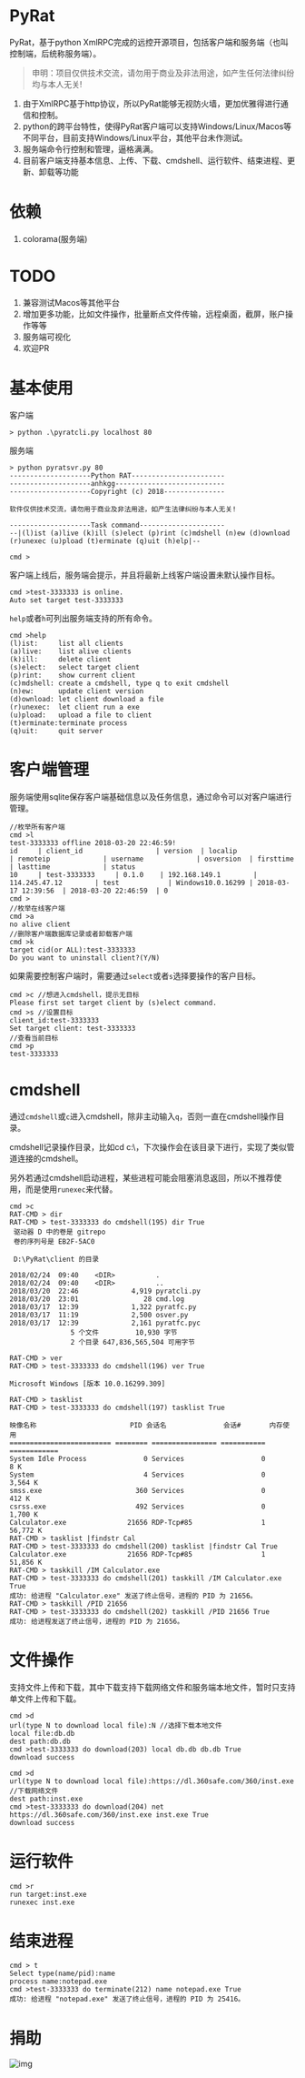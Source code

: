 # PyRat

PyRat，基于python XmlRPC完成的远控开源项目，包括客户端和服务端（也叫控制端，后统称服务端）。

> 申明：项目仅供技术交流，请勿用于商业及非法用途，如产生任何法律纠纷均与本人无关!

1. 由于XmlRPC基于http协议，所以PyRat能够无视防火墙，更加优雅得进行通信和控制。
2. python的跨平台特性，使得PyRat客户端可以支持Windows/Linux/Macos等不同平台，目前支持Windows/Linux平台，其他平台未作测试。
3. 服务端命令行控制和管理，逼格满满。
4. 目前客户端支持基本信息、上传、下载、cmdshell、运行软件、结束进程、更新、卸载等功能

# 依赖

1. colorama(服务端)

# TODO

1. 兼容测试Macos等其他平台
2. 增加更多功能，比如文件操作，批量断点文件传输，远程桌面，截屏，账户操作等等
3. 服务端可视化
4. 欢迎PR

# 基本使用

客户端

```
> python .\pyratcli.py localhost 80
```

服务端

```
> python pyratsvr.py 80
--------------------Python RAT-----------------------
--------------------anhkgg---------------------------
--------------------Copyright (c) 2018---------------

软件仅供技术交流，请勿用于商业及非法用途，如产生法律纠纷与本人无关!

--------------------Task command---------------------
--|(l)ist (a)live (k)ill (s)elect (p)rint (c)mdshell (n)ew (d)ownload (r)unexec (u)pload (t)erminate (q)uit (h)elp|--

cmd >
```

客户端上线后，服务端会提示，并且将最新上线客户端设置未默认操作目标。

```
cmd >test-3333333 is online.
Auto set target test-3333333
```

`help`或者`h`可列出服务端支持的所有命令。

```
cmd >help
(l)ist:     list all clients
(a)live:    list alive clients
(k)ill:     delete client
(s)elect:   select target client
(p)rint:    show current client
(c)mdshell: create a cmdshell, type q to exit cmdshell
(n)ew:      update client version
(d)ownload: let client download a file
(r)unexec:  let client run a exe
(u)pload:   upload a file to client
(t)erminate:terminate process
(q)uit:     quit server
```

# 客户端管理

服务端使用sqlite保存客户端基础信息以及任务信息，通过命令可以对客户端进行管理。

```
//枚举所有客户端
cmd >l
test-3333333 offline 2018-03-20 22:46:59!
id     | client_id                  | version  | localip              | remoteip             | username             | osversion  | firsttime            | lasttime             | status
10     | test-3333333     | 0.1.0    | 192.168.149.1        | 114.245.47.12        | test            | Windows10.0.16299 | 2018-03-17 12:39:56  | 2018-03-20 22:46:59  | 0
cmd >
//枚举在线客户端
cmd >a
no alive client
//删除客户端数据库记录或者卸载客户端
cmd >k
target cid(or ALL):test-3333333
Do you want to uninstall client?(Y/N)
```

如果需要控制客户端时，需要通过`select`或者`s`选择要操作的客户目标。

```
cmd >c //想进入cmdshell，提示无目标
Please first set target client by (s)elect command.
cmd >s //设置目标
client_id:test-3333333
Set target client: test-3333333
//查看当前目标
cmd >p
test-3333333
```

# cmdshell

通过`cmdshell`或`c`进入cmdshell，除非主动输入`q`，否则一直在cmdshell操作目录。

cmdshell记录操作目录，比如cd c:\，下次操作会在该目录下进行，实现了类似管道连接的cmdshell。

另外若通过cmdshell启动进程，某些进程可能会阻塞消息返回，所以不推荐使用，而是使用`runexec`来代替。

```
cmd >c
RAT-CMD > dir
RAT-CMD > test-3333333 do cmdshell(195) dir True
 驱动器 D 中的卷是 gitrepo
 卷的序列号是 EB2F-5AC0

 D:\PyRat\client 的目录

2018/02/24  09:40    <DIR>          .
2018/02/24  09:40    <DIR>          ..
2018/03/20  22:46             4,919 pyratcli.py
2018/03/20  23:01                28 cmd.log
2018/03/17  12:39             1,322 pyratfc.py
2018/03/17  11:19             2,500 osver.py
2018/03/17  12:39             2,161 pyratfc.pyc
               5 个文件         10,930 字节
               2 个目录 647,836,565,504 可用字节

RAT-CMD > ver
RAT-CMD > test-3333333 do cmdshell(196) ver True

Microsoft Windows [版本 10.0.16299.309]

RAT-CMD > tasklist
RAT-CMD > test-3333333 do cmdshell(197) tasklist True

映像名称                       PID 会话名              会话#       内存使用
========================= ======== ================ =========== ============
System Idle Process              0 Services                   0          8 K
System                           4 Services                   0      3,564 K
smss.exe                       360 Services                   0        412 K
csrss.exe                      492 Services                   0      1,700 K
Calculator.exe               21656 RDP-Tcp#85                 1     56,772 K
RAT-CMD > tasklist |findstr Cal
RAT-CMD > test-3333333 do cmdshell(200) tasklist |findstr Cal True
Calculator.exe               21656 RDP-Tcp#85                 1     51,856 K
RAT-CMD > taskkill /IM Calculator.exe
RAT-CMD > test-3333333 do cmdshell(201) taskkill /IM Calculator.exe True
成功: 给进程 "Calculator.exe" 发送了终止信号，进程的 PID 为 21656。
RAT-CMD > taskkill /PID 21656
RAT-CMD > test-3333333 do cmdshell(202) taskkill /PID 21656 True
成功: 给进程发送了终止信号，进程的 PID 为 21656。
```

# 文件操作

支持文件上传和下载，其中下载支持下载网络文件和服务端本地文件，暂时只支持单文件上传和下载。

```
cmd >d
url(type N to download local file):N //选择下载本地文件
local file:db.db
dest path:db.db
cmd >test-3333333 do download(203) local db.db db.db True
download success

cmd >d
url(type N to download local file):https://dl.360safe.com/360/inst.exe //下载网络文件
dest path:inst.exe
cmd >test-3333333 do download(204) net https://dl.360safe.com/360/inst.exe inst.exe True
download success
```

# 运行软件

```
cmd >r
run target:inst.exe
runexec inst.exe
```

# 结束进程

```
cmd > t
Select type(name/pid):name
process name:notepad.exe
cmd >test-3333333 do terminate(212) name notepad.exe True
成功: 给进程 "notepad.exe" 发送了终止信号，进程的 PID 为 25416。
```

# 捐助

![img](wechatpay.png)